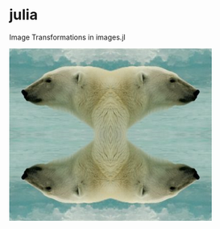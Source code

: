 # julia

Image Transformations in images.jl

![Bear](https://github.com/verneh/julia/blob/main/images/bear.png)

